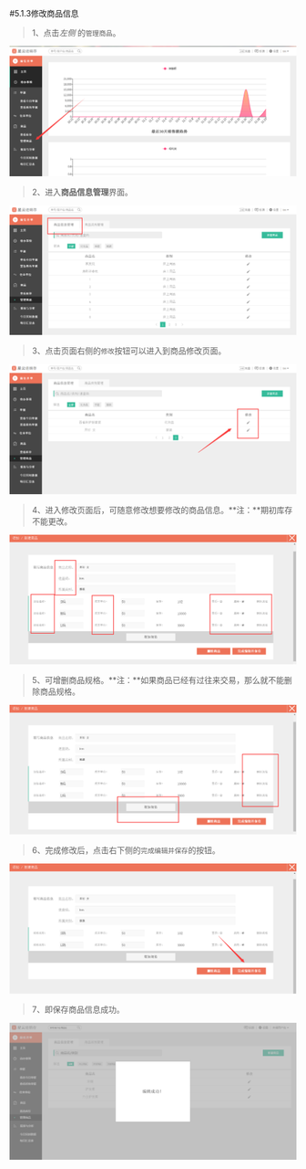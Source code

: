 #5.1.3修改商品信息
>1、点击*左侧* 的`管理商品`。

![](./images/addgoods.png)

>2、进入**商品信息管理**界面。

![](./images/addgoods1.png)

>3、点击页面右侧的`修改`按钮可以进入到商品修改页面。

![](./images/updategoods.png)
>4、进入修改页面后，可随意修改想要修改的商品信息。**注：**期初库存不能更改。

![](./images/updategood.png)
>5、可增删商品规格。**注：**如果商品已经有过往来交易，那么就不能删除商品规格。

![](./images/updategoods1.png)
>6、完成修改后，点击右下侧的`完成编辑并保存`的按钮。

![](./images/updategoods2.png)

>7、即保存商品信息成功。

![xxglx5](./images/xxglx5.png)
